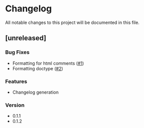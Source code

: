 # Changelog

All notable changes to this project will be documented in this file.

## [unreleased]

### Bug Fixes

- Formatting for html comments ([#1](https://github.com/bram209/leptosfmt/issues/1))
- Formatting doctype ([#2](https://github.com/bram209/leptosfmt/issues/2))

### Features

- Changelog generation

### Version

- 0.1.1
- 0.1.2

<!-- generated by git-cliff -->
